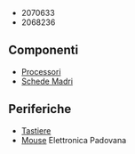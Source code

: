 - 2070633
- 2068236
## Componenti
- [Processori](componenti/processori.md)
- [Schede Madri](componenti/schede_madri.md)
## Periferiche
- [Tastiere](periferiche/tastiere.md)
- [Mouse](periferiche/mouse.md)
Elettronica Padovana

